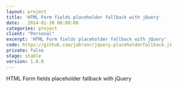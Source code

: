 ```yaml
---
layout: project
title: 'HTML Form fields placeholder fallback with jQuery'
date:   2014-01-30 08:00:00
categories: project
client: "Personal"
excerpt: 'HTML Form fields placeholder fallback with jQuery'
code: https://github.com/jabranr/jquery.placeholderfallback.js
private: false
stage: stable
version: 1.0.0
---
```


HTML Form fields placeholder fallback with jQuery